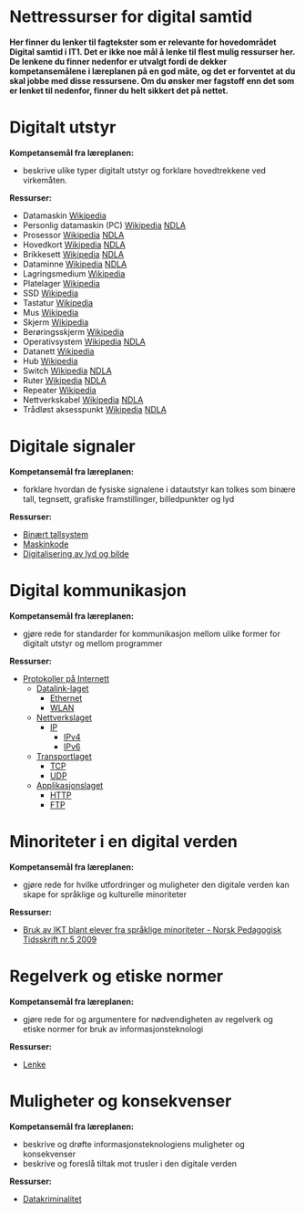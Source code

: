 Nettressurser for digital samtid
================================
**Her finner du lenker til fagtekster som er relevante for hovedområdet Digital samtid i IT1. Det er ikke noe mål å lenke til flest mulig ressurser her. De lenkene du finner nedenfor er utvalgt fordi de dekker kompetansemålene i læreplanen på en god måte, og det er forventet at du skal jobbe med disse ressursene. Om du ønsker mer fagstoff enn det som er lenket til nedenfor, finner du helt sikkert det på nettet.**

Digitalt utstyr
===============
**Kompetansemål fra læreplanen:**
* beskrive ulike typer digitalt utstyr og forklare hovedtrekkene ved virkemåten.

**Ressurser:**
* Datamaskin [Wikipedia](https://no.wikipedia.org/wiki/Datamaskin)
 * Personlig datamaskin (PC) [Wikipedia](https://no.wikipedia.org/wiki/Personlig_datamaskin) [NDLA](http://ndla.no/nb/node/83087?fag=43)
 * Prosessor [Wikipedia](https://no.wikipedia.org/wiki/CPU) [NDLA](http://ndla.no/nb/node/83096?fag=43)
 * Hovedkort [Wikipedia](https://no.wikipedia.org/wiki/Hovedkort) [NDLA](http://ndla.no/nb/node/83090?fag=43)
 * Brikkesett [Wikipedia](https://no.wikipedia.org/wiki/Brikkesett) [NDLA](http://ndla.no/nb/node/83205?fag=43)
 * Dataminne [Wikipedia](https://no.wikipedia.org/wiki/Dataminne) [NDLA](http://ndla.no/nb/node/83212?fag=43)
 * Lagringsmedium [Wikipedia](https://no.wikipedia.org/wiki/Lagringsmedium)
  * Platelager [Wikipedia](https://no.wikipedia.org/wiki/Platelager)
  * SSD [Wikipedia](https://no.wikipedia.org/wiki/Solid_state_drive)
 * Tastatur [Wikipedia](https://no.wikipedia.org/wiki/Tastatur)
 * Mus [Wikipedia](https://no.wikipedia.org/wiki/Datamus)
 * Skjerm [Wikipedia](https://no.wikipedia.org/wiki/Skjerm_%28monitor%29)
  * Berøringsskjerm [Wikipedia](https://no.wikipedia.org/wiki/Berøringsskjerm)
 * Operativsystem [Wikipedia](https://no.wikipedia.org/wiki/Operativsystem) [NDLA](http://ndla.no/nb/node/83241?fag=43)
* Datanett [Wikipedia](https://no.wikipedia.org/wiki/Datanett)
 * Hub [Wikipedia](https://no.wikipedia.org/wiki/Hub_%28datanettverk%29)
 * Switch [Wikipedia](https://no.wikipedia.org/wiki/Switch) [NDLA](http://ndla.no/nb/node/83330?fag=43)
 * Ruter [Wikipedia](https://no.wikipedia.org/wiki/Ruter_%28IT%29)  [NDLA](http://ndla.no/nb/node/83330?fag=43)
 * Repeater [Wikipedia](https://no.wikipedia.org/wiki/Repeater)
 * Nettverkskabel [Wikipedia](https://en.wikipedia.org/wiki/Twisted_pair) [NDLA](http://ndla.no/nb/node/83339?fag=43)
 * Trådløst aksesspunkt [Wikipedia](https://en.wikipedia.org/wiki/Wireless_access_point) [NDLA](http://ndla.no/nb/node/83369?fag=43)

Digitale signaler
=================
**Kompetansemål fra læreplanen:**
* forklare hvordan de fysiske signalene i datautstyr kan tolkes som binære tall, tegnsett, grafiske framstillinger, billedpunkter og lyd

**Ressurser:**
* [Binært tallsystem](https://no.wikipedia.org/wiki/Binært_tallsystem)
* [Maskinkode](https://no.wikipedia.org/wiki/Maskinkode)
* [Digitalisering av lyd og bilde](https://no.wikipedia.org/wiki/Digitalisering_av_lyd_og_bilde)

Digital kommunikasjon
=====================
**Kompetansemål fra læreplanen:**
* gjøre rede for standarder for kommunikasjon mellom ulike former for digitalt utstyr og mellom programmer

**Ressurser:**
* [Protokoller på Internett](https://no.wikipedia.org/wiki/Protokoll_%28datamaskiner%29)
  * [Datalink-laget](https://no.wikipedia.org/wiki/Datalink-laget)
    * [Ethernet](https://no.wikipedia.org/wiki/Ethernet)
    * [WLAN](https://no.wikipedia.org/wiki/Trådløst_lokalt_datanett)
  * [Nettverkslaget](https://no.wikipedia.org/wiki/Nettverkslaget)
    * [IP](https://no.wikipedia.org/wiki/Internet_Protocol)
      * [IPv4](https://no.wikipedia.org/wiki/IPv4)
      * [IPv6](https://no.wikipedia.org/wiki/IPv6)
  * [Transportlaget](https://no.wikipedia.org/wiki/Transportlaget)
    * [TCP](https://no.wikipedia.org/wiki/TCP)
    * [UDP](https://no.wikipedia.org/wiki/UDP)
  * [Applikasjonslaget](https://no.wikipedia.org/wiki/Applikasjonslaget)
    * [HTTP](https://no.wikipedia.org/wiki/HTTP)
    * [FTP](https://no.wikipedia.org/wiki/FTP)


Minoriteter i en digital verden
===============================
**Kompetansemål fra læreplanen:**
* gjøre rede for hvilke utfordringer og muligheter den digitale verden kan skape for språklige og kulturelle minoriteter

**Ressurser:**
* [Bruk av IKT blant elever fra språklige minoriteter - Norsk Pedagogisk Tidsskrift nr.5 2009](http://www.morsmal.org/documents/members/admin/Bruk_av_IKT_blant_elever_fra_spraaklige_minoriteter.pdf)

Regelverk og etiske normer
==========================
**Kompetansemål fra læreplanen:**
* gjøre rede for og argumentere for nødvendigheten av regelverk og etiske normer for bruk av informasjonsteknologi

**Ressurser:**
* [Lenke](http://...)


Muligheter og konsekvenser
==========================
**Kompetansemål fra læreplanen:**
* beskrive og drøfte informasjonsteknologiens muligheter og konsekvenser
* beskrive og foreslå tiltak mot trusler i den digitale verden

**Ressurser:**
* [Datakriminalitet](https://no.wikipedia.org/wiki/Datakriminalitet)
 
